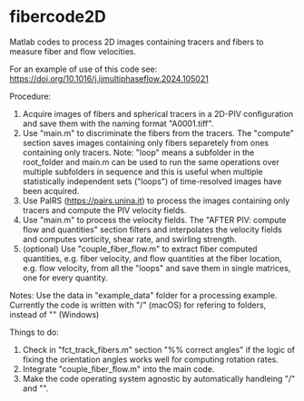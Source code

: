 # fibercode2D
Matlab codes to process 2D images containing tracers and fibers to measure fiber and flow velocities.

For an example of use of this code see: https://doi.org/10.1016/j.ijmultiphaseflow.2024.105021

Procedure:
1. Acquire images of fibers and spherical tracers in a 2D-PIV configuration and save them with the naming format "A0001.tiff".
2. Use "main.m" to discriminate the fibers from the tracers. The "compute" section saves images containing only fibers separetely from ones containing only tracers. Note: "loop" means a subfolder in the root_folder and main.m can be used to run the same operations over multiple subfolders in sequence and this is useful when multiple statistically independent sets ("loops") of time-resolved images have been acquired. 
3. Use PaIRS (https://pairs.unina.it) to process the images containing only tracers and compute the PIV velocity fields.
4. Use "main.m" to process the velocity fields. The "AFTER PIV: compute flow and quantities" section filters and interpolates the velocity fields and computes vorticity, shear rate, and swirling strength.
5. (optional) Use "couple_fiber_flow.m" to extract fiber computed quantities, e.g. fiber velocity, and flow quantities at the fiber location, e.g. flow velocity, from all the "loops" and save them in single matrices, one for every quantity.

Notes:
Use the data in "example_data" folder for a processing example.
Currently the code is written with "/" (macOS) for refering to folders, instead of "\" (Windows)


Things to do:
1. Check in "fct_track_fibers.m" section "%% correct angles" if the logic of fixing the orientation angles works well for computing rotation rates.
2. Integrate "couple_fiber_flow.m" into the main code.
3. Make the code operating system agnostic by automatically handleing "/" and "\".
